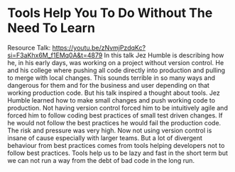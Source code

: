 # Tools Help You To Do Without The Need To Learn

Resource Talk: https://youtu.be/zNvmjPzdqKc?si=F3aKhx6M_f1EMq0A&t=4879
In this talk Jez Humble is describing how he, in his early days, was working on a project without version control. He and his college where pushing all code directly into production and pulling to merge with local changes.
This sounds terrible in so many ways and dangerous for them and for the business and user depending on that working production code.
But his talk inspired a thought about tools. Jez Humble learned how to make small changes and push working code to production. Not having version control forced him to be intuitively agile and forced him to follow coding best practices of small test driven changes.
If he would not follow the best practices he would fail the production code. The risk and pressure was very high.
Now not using version control is insane of cause especially with larger teams. But a lot of divergent behaviour from best practices comes from tools helping developers not to follow best practices. Tools  help us to be lazy and fast in the short term but we can not run a way from the debt of bad code in the long run.

